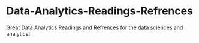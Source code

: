 # Data-Analytics-Readings-Refrences
Great Data Analytics Readings and Refrences for the data sciences and analytics!

